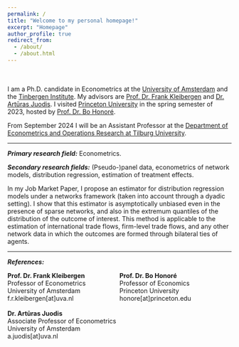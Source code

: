 ```yaml
---
permalink: /
title: "Welcome to my personal homepage!"
excerpt: "Homepage"
author_profile: true
redirect_from: 
  - /about/
  - /about.html
---
```

<br><br>
I am a Ph.D. candidate in Econometrics at the [University of Amsterdam](https://ase.uva.nl/content/sections/quantitative-economics/quantitative-economics.html?origin=D4DixO%2FESbuaIXcFryAJdQ) and the [Tinbergen Institute](https://www.tinbergen.nl/home). My advisors are [Prof. Dr. Frank Kleibergen](https://www.uva.nl/en/profile/k/l/f.r.kleibergen/f.r.kleibergen.html) and [Dr. Artūras Juodis](http://juodis.economists.lt/home). I visited [Princeton University](https://economics.princeton.edu/) in the spring semester of 2023, hosted by [Prof. Dr. Bo Honoré](https://honore.scholar.princeton.edu/). 
   
From September 2024 I will be an Assistant Professor at the [Department of Econometrics and Operations Research at Tilburg University](https://www.tilburguniversity.edu/about/schools/economics-and-management/organization/departments/eor).

---

***Primary research field:*** Econometrics.  

***Secondary research fields:*** (Pseudo-)panel data, econometrics of network models, distribution regression, estimation of treatment effects.  

In my Job Market Paper, I propose an estimator for distribution regression models under a networks framework (taken into account through a dyadic setting). I show that this estimator is asymptotically unbiased even in the presence of sparse networks, and also in the extremum quantiles of the distribution of the outcome of interest. This method is applicable to the estimation of international trade flows, firm-level trade flows, and any other network data in which the outcomes are formed through bilateral ties of agents.  

---

***References:***    

<div style="display: flex; justify-content: space-between;">
  
  <div style="flex: 1;">
    <b>Prof. Dr. Frank Kleibergen</b><br>
    Professor of Econometrics<br>
    University of Amsterdam<br>
    f.r.kleibergen[at]uva.nl
  </div>
  <div style="flex: 1;">
    <b>Prof. Dr. Bo Honoré</b><br>
     Professor of Economics<br>
    Princeton University<br>
    honore[at]princeton.edu 
  </div>
</div>
<br>
<div style="display: flex; justify-content: space-between;">
<div style="flex: 1;">
    <b>Dr. Artūras Juodis</b><br>
    Associate Professor of Econometrics<br>
    University of Amsterdam<br>
    a.juodis[at]uva.nl 
  </div>
</div>
<br>

